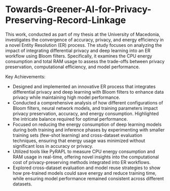 # Towards-Greener-AI-for-Privacy-Preserving-Record-Linkage
This work, conducted as part of my thesis at the University of Macedonia, investigates the convergence of accuracy, privacy, and energy efficiency in a novel Entity Resolution (ER) process. The study focuses on analyzing the impact of integrating differential privacy and deep learning into an ER workflow using Bloom filters. Specifically, it examines the CPU energy consumption and total RAM usage to assess the trade-offs between privacy preservation, computational efficiency, and model performance.

Key Achievements:
- Designed and implemented an innovative ER process that integrates differential privacy and deep learning with Bloom filters to enhance data privacy while maintaining high model performance.
- Conducted a comprehensive analysis of how different configurations of Bloom filters, neural network models, and training parameters impact privacy preservation, accuracy, and energy consumption. Highlighted the intricate balance required for optimal performance.
- Focused on reducing the energy consumption of deep learning models during both training and inference phases by experimenting with smaller training sets (few-shot learning) and cross-dataset evaluation techniques, ensuring that energy usage was minimized without significant loss in accuracy or privacy.
- Utilized tools like PyRAPL to measure CPU energy consumption and RAM usage in real-time, offering novel insights into the computational cost of privacy-preserving methods integrated into ER workflows.
- Explored cross-dataset evaluation and model reuse strategies to show how pre-trained models could save energy and reduce training time, while ensuring model performance remained consistent across different datasets.

